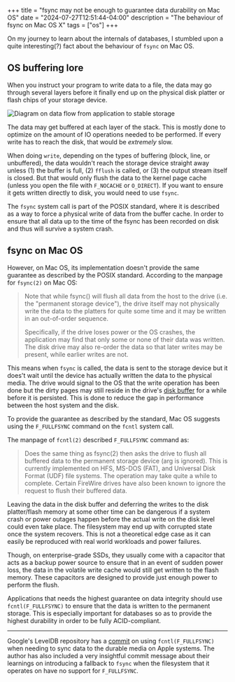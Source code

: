 +++
title = "fsync may not be enough to guarantee data durability on Mac OS"
date = "2024-07-27T12:51:44-04:00"
description = "The behaviour of fsync on Mac OS X"
tags = ["os"]
+++

On my journey to learn about the internals of databases, I stumbled upon a quite interesting(?) fact about the behaviour of `fsync` on Mac OS.

## OS buffering lore

When you instruct your program to write data to a file, the data may go through several layers before it finally end up on the physical disk platter or flash chips of your storage device.

<div class="image">
  <img src="/images/data-buffered-flow.png" alt="Diagram on data flow from application to stable storage"/>
</div>

The data may get buffered at each layer of the stack. This is mostly done to optimize on the amount of IO operations needed to be performed. If every write has to reach the disk, that would be _extremely_ slow.

When doing `write`, depending on the types of buffering (block, line, or unbuffered), the data wouldn't reach the storage device straight away unless (1) the buffer is full, (2) `fflush` is called, or (3) the output stream itself is closed. But that would only flush the data to the kernel page cache (unless you open the file with `F_NOCACHE` or `O_DIRECT`). If you want to ensure it gets written directly to disk, you would need to use `fsync`.

The `fsync` system call is part of the POSIX standard, where it is described as a way to force a physical write of data from the buffer cache. In order to ensure that all data up to the time of the fsync has been recorded on disk and thus will survive a system crash.

## fsync on Mac OS

However, on Mac OS, its implementation doesn't provide the same guarantee as described by the POSIX standard. According to the manpage for `fsync(2)` on Mac OS:

> Note that while fsync() will flush all data from the host to the drive (i.e. the "permanent storage device"), the drive itself may not physically write the data to the platters for quite some time and it may be written in an out-of-order sequence.
>
> Specifically, if the drive loses power or the OS crashes, the application may find that only some or none of their data was written. The disk drive may also re-order the data so that later writes may be present, while earlier writes are not.

This means when `fsync` is called, the data is sent to the storage device but it does't wait until the device has actually written the data to the physical media. The drive would signal to the OS that the write operation has been done but the dirty pages may still reside in the drive's [disk buffer](https://en.wikipedia.org/wiki/Disk_buffer) for a while before it is persisted. This is done to reduce the gap in performance between the host system and the disk.

To provide the guarantee as described by the standard, Mac OS suggests using the `F_FULLFSYNC` command on the `fcntl` system call.

The manpage of `fcntl(2)` described `F_FULLFSYNC` command as:

> Does the same thing as fsync(2) then asks the drive to flush all buffered data to the permanent storage device (arg is ignored). This is currently implemented on HFS, MS-DOS (FAT), and Universal Disk Format (UDF) file systems. The operation may take quite a while to complete. Certain FireWire drives have also been known to ignore the request to flush their buffered data.

Leaving the data in the disk buffer and deferring the writes to the disk platter/flash memory at some other time can be dangerous if a system crash or power outages happen before the actual write on the disk level could even take place. The filesystem may end up with corrupted state once the system recovers. This is not a theoretical edge case as it can easily be reproduced with real world workloads and power failures.

Though, on enterprise-grade SSDs, they usually come with a capacitor that acts as a backup power source to ensure that in an event of sudden power loss, the data in the volatile write cache would still get written to the flash memory. These capacitors are designed to provide just enough power to perform the flush.

Applications that needs the highest guarantee on data integrity should use `fcntl(F_FULLFSYNC)` to ensure that the data is written to the permanent storage. This is especially important for databases so as to provide the highest durability in order to be fully ACID-compliant.

---

Google's LevelDB repository has a [commit](https://github.com/google/leveldb/commit/296de8d5b8e4e57bd1e46c981114dfbe58a8c4fa) on using `fcntl(F_FULLFSYNC)` when needing to sync data to the durable media on Apple systems. The author has also included a very insightful commit message about their learnings on introducing a fallback to `fsync` when the filesystem that it operates on have no support for `F_FULLFSYNC`.

